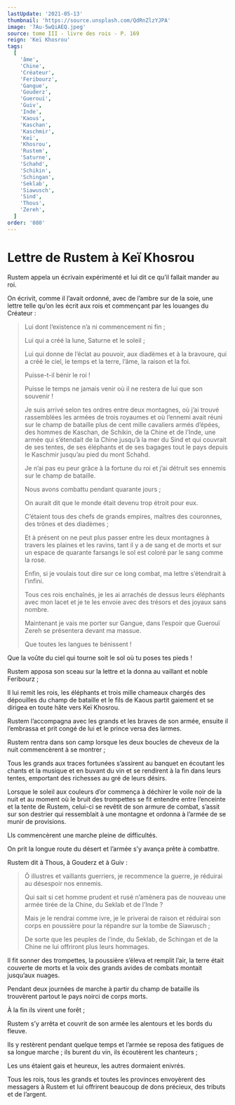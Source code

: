 ```yaml
---
lastUpdate: '2021-05-13'
thumbnail: 'https://source.unsplash.com/QdRnZlzYJPA'
image: '7Au-5wQiAEQ.jpeg'
source: tome III - livre des rois - P. 169
reign: 'Keï Khosrou'
tags:
  [
    'âme',
    'Chine',
    'Créateur',
    'Feribourz',
    'Gangue',
    'Gouderz',
    'Guerouï',
    'Guiv',
    'Inde',
    'Kaous',
    'Kaschan',
    'Kaschmir',
    'Keï',
    'Khosrou',
    'Rustem',
    'Saturne',
    'Schahd',
    'Schikin',
    'Schingan',
    'Seklab',
    'Siawusch',
    'Sind',
    'Thous',
    'Zereh',
  ]
order: '080'
---
```


# Lettre de Rustem à Keï Khosrou

Rustem appela un écrivain expérimenté et lui dit ce qu’il fallait mander au roi.

On écrivit, comme il l’avait ordonné, avec de l’ambre sur de la soie, une lettre telle qu’on les écrit aux rois et commençant par les louanges du Créateur :

> Lui dont l’existence n’a ni commencement ni fin ;
>
> Lui qui a créé la lune, Saturne et le soleil ;
>
> Lui qui donne de l’éclat au pouvoir, aux diadèmes et à la bravoure, qui a créé le ciel, le temps et la terre, l’âme, la raison et la foi.
>
> Puisse-t-il bénir le roi !
>
> Puisse le temps ne jamais venir où il ne restera de lui que son souvenir !
>
> Je suis arrivé selon tes ordres entre deux montagnes, où j’ai trouvé rassemblées les armées de trois royaumes et où l’ennemi avait réuni sur le champ de bataille plus de cent mille cavaliers armés d’épées, des hommes de Kaschan, de Schikin, de la Chine et de l’Inde, une armée qui s’étendait de la Chine jusqu’à la mer du Sind et qui couvrait de ses tentes, de ses éléphants et de ses bagages tout le pays depuis le Kaschmir jusqu’au pied du mont Schahd.
>
> Je n’ai pas eu peur grâce à la fortune du roi et j’ai détruit ses ennemis sur le champ de bataille.
>
> Nous avons combattu pendant quarante jours ;
>
> On aurait dit que le monde était devenu trop étroit pour eux.
>
> C’étaient tous des chefs de grands empires, maîtres des couronnes, des trônes et des diadèmes ;
>
> Et à présent on ne peut plus passer entre les deux montagnes à travers les plaines et les ravins, tant il y a de sang et de morts et sur un espace de quarante farsangs le sol est coloré par le sang comme la rose.
>
> Enfin, si je voulais tout dire sur ce long combat, ma lettre s’étendrait à l’infini.
>
> Tous ces rois enchaînés, je les ai arrachés de dessus leurs éléphants avec mon lacet et je te les envoie avec des trésors et des joyaux sans nombre.
>
> Maintenant je vais me porter sur Gangue, dans l’espoir que Guerouï Zereh se présentera devant ma massue.
>
> Que toutes les langues te bénissent !

Que la voûte du ciel qui tourne soit le sol où tu poses tes pieds !

Rustem apposa son sceau sur la lettre et la donna au vaillant et noble Feribourz ;

Il lui remit les rois, les éléphants et trois mille chameaux chargés des dépouilles du champ de bataille et le fils de Kaous partit gaiement et se dirigea en toute hâte vers Keï Khosrou.

Rustem l’accompagna avec les grands et les braves de son armée, ensuite il l’embrassa et prit congé de lui et le prince versa des larmes.

Rustem rentra dans son camp lorsque les deux boucles de cheveux de la nuit commencèrent à se montrer ;

Tous les grands aux traces fortunées s’assirent au banquet en écoutant les chants et la musique et en buvant du vin et se rendirent à la fin dans leurs tentes, emportant des richesses au gré de leurs désirs.

Lorsque le soleil aux couleurs d’or commença à déchirer le voile noir de la nuit et au moment où le bruit des trompettes se fit entendre entre l’enceinte et la tente de Rustem, celui-ci se revêtit de son armure de combat, s’assit sur son destrier qui ressemblait à une montagne et ordonna à l’armée de se munir de provisions.

Lls commencèrent une marche pleine de difficultés.

On prit la longue route du désert et l’armée s’y avança prête à combattre.

Rustem dit à Thous, à Gouderz et à Guiv :

> Ô illustres et vaillants guerriers, je recommence la guerre, je réduirai au désespoir nos ennemis.
>
> Qui sait si cet homme prudent et rusé n’amènera pas de nouveau une armée tirée de la Chine, du Seklab et de l’Inde ?
>
> Mais je le rendrai comme ivre, je le priverai de raison et réduirai son corps en poussière pour la répandre sur la tombe de Siawusch ;
>
> De sorte que les peuples de l’inde, du Seklab, de Schingan et de la Chine ne lui offriront plus leurs hommages.

Il fit sonner des trompettes, la poussière s’éleva et remplit l’air, la terre était couverte de morts et la voix des grands avides de combats montait jusqu’aux nuages.

Pendant deux journées de marche à partir du champ de bataille ils trouvèrent partout le pays noirci de corps morts.

À la fin ils virent une forêt ;

Rustem s’y arrêta et couvrit de son armée les alentours et les bords du fleuve.

Ils y restèrent pendant quelque temps et l’armée se reposa des fatigues de sa longue marche ; ils burent du vin, ils écoutèrent les chanteurs ;

Les uns étaient gais et heureux, les autres dormaient enivrés.

Tous les rois, tous les grands et toutes les provinces envoyèrent des messagers à Rustem et lui offrirent beaucoup de dons précieux, des tributs et de l’argent.
